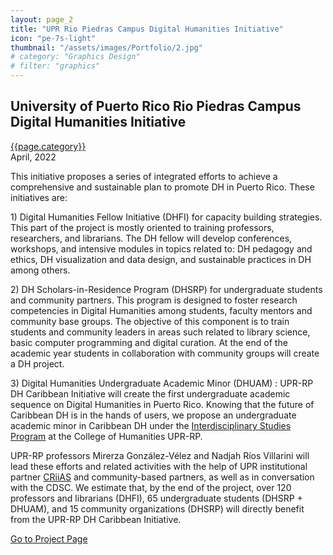 ```yaml
---
layout: page_2
title: "UPR Rio Piedras Campus Digital Humanities Initiative"
icon: "pe-7s-light"
thumbnail: "/assets/images/Portfolio/2.jpg"
# category: "Graphics Design" 
# filter: "graphics"
---
```


<div class="portfolio-header">
    <h2 class="portfolio-title">University of Puerto Rico Rio Piedras Campus Digital Humanities Initiative</h2>
    <div class="portfolio-meta">
        <div class="portfolio-cat">
            <a href="#">{{page.category}}</a>
        </div>
        <div class="portfolio-other">
            <span class="time-period">April, 2022</span>
        </div>
    </div>
</div>

<div class="portfolio-details">
    <p>This initiative proposes a series of integrated efforts to achieve a comprehensive and sustainable plan to promote DH in Puerto Rico. These initiatives are:</p>
    <p>1) Digital Humanities Fellow Initiative (DHFI) for capacity building strategies. This part of the project is mostly oriented to training professors, researchers, and librarians. The DH fellow will develop conferences, workshops, and intensive modules in topics related to: DH pedagogy and ethics, DH visualization and data design, and sustainable practices in DH among others.</p>
    <p>2) DH Scholars-in-Residence Program (DHSRP) for undergraduate students and community partners. This program is designed to foster research competencies in Digital Humanities among students, faculty mentors and community base groups. The objective of this component is to train students and community leaders in areas such related to library science, basic computer programming and digital curation. At the end of the academic year students in collaboration with community groups will create a DH project.</p>
    <p>3) Digital Humanities Undergraduate Academic Minor (DHUAM) : UPR-RP DH Caribbean Initiative will create the first undergraduate academic sequence on Digital Humanities in Puerto Rico. Knowing that the future of Caribbean DH is in the hands of users, we propose an undergraduate academic minor in Caribbean DH under the
        <a href="http://humanidades.uprrp.edu/prei/">Interdisciplinary Studies Program</a>
        at the College of Humanities UPR-RP.</p>
    <p>UPR-RP professors Mirerza González-Vélez and Nadjah Ríos Villarini will lead these efforts and related activities with the help of UPR institutional partner
        <a href="http://www.criiasupr.org/">CRiiAS</a>
        and community-based partners, as well as in conversation with the CDSC. We estimate that, by the end of the project, over 120 professors and librarians (DHFI), 65 undergraduate students (DHSRP + DHUAM), and 15 community organizations (DHSRP) will directly benefit from the UPR-RP DH Caribbean Initiative.
    </p>

<div class="project-demo-btn">
    <a class="btn project-btn" href="#">Go to Project Page</a>
</div>
</div>
